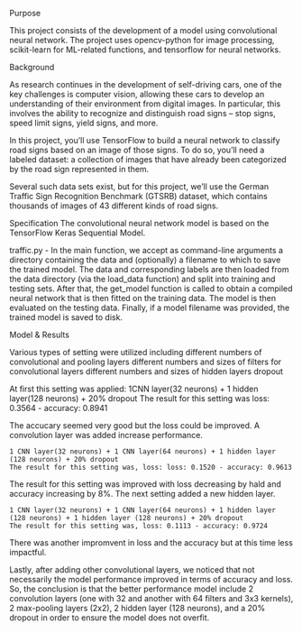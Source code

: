 Purpose

This project consists of the development of a model using convolutional neural network. The project uses opencv-python for image processing, scikit-learn for ML-related functions, and tensorflow for neural networks.

Background

As research continues in the development of self-driving cars, one of the key challenges is computer vision, allowing these cars to develop an understanding of their environment from digital images. In particular, this involves the ability to recognize and distinguish road signs – stop signs, speed limit signs, yield signs, and more.

In this project, you’ll use TensorFlow to build a neural network to classify road signs based on an image of those signs. To do so, you’ll need a labeled dataset: a collection of images that have already been categorized by the road sign represented in them.

Several such data sets exist, but for this project, we’ll use the German Traffic Sign Recognition Benchmark (GTSRB) dataset, which contains thousands of images of 43 different kinds of road signs.

Specification
The convolutional neural network model is based on the TensorFlow Keras Sequential Model.

traffic.py -  In the main function, we accept as command-line arguments a directory containing the data and (optionally) a filename to which to save the trained model. The data and corresponding labels are then loaded from the data directory (via the load_data function) and split into training and testing sets. After that, the get_model function is called to obtain a compiled neural network that is then fitted on the training data. The model is then evaluated on the testing data. Finally, if a model filename was provided, the trained model is saved to disk.

Model & Results

Various types of setting were utilized including
    different numbers of convolutional and pooling layers
    different numbers and sizes of filters for convolutional layers
    different numbers and sizes of hidden layers
    dropout

At first this setting was applied:
    1CNN layer(32 neurons) + 1 hidden layer(128 neurons) + 20% dropout 
    The result for this setting was loss: 0.3564 - accuracy: 0.8941

The accucary seemed very good but the loss could be improved.  A convolution layer was added increase performance.
    
    1 CNN layer(32 neurons) + 1 CNN layer(64 neurons) + 1 hidden layer (128 neurons) + 20% dropout 
    The result for this setting was, loss: loss: 0.1520 - accuracy: 0.9613

The result for this setting was improved with loss decreasing by hald and accuracy increasing by 8%. The next setting added a new hidden layer.

    1 CNN layer(32 neurons) + 1 CNN layer(64 neurons) + 1 hidden layer (128 neurons) + 1 hidden layer (128 neurons) + 20% dropout
    The result for this setting was, loss: 0.1113 - accuracy: 0.9724

There was another impromvent in loss and the accuracy but at this time less impactful. 

Lastly, after adding other convolutional layers, we noticed that not necessarily the model performance improved in terms of accuracy and loss. So, the conclusion is that the better performance model include 2 convolution layers (one with 32 and another with 64 filters and 3x3 kernels), 2 max-pooling layers (2x2), 2 hidden layer (128 neurons), and a 20% dropout in order to ensure the model does not overfit.
